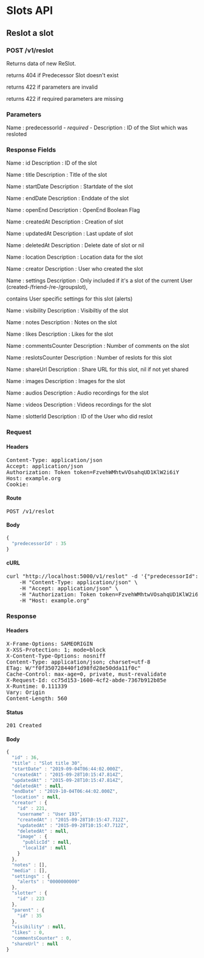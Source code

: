 # Slots API

## Reslot a slot

### POST /v1/reslot

Returns data of new ReSlot.

returns 404 if Predecessor Slot doesn&#39;t exist

returns 422 if parameters are invalid

returns 422 if required parameters are missing

### Parameters

Name : predecessorId *- required -*
Description : ID of the Slot which was resloted


### Response Fields

Name : id
Description : ID of the slot

Name : title
Description : Title of the slot

Name : startDate
Description : Startdate of the slot

Name : endDate
Description : Enddate of the slot

Name : openEnd
Description : OpenEnd Boolean Flag

Name : createdAt
Description : Creation of slot

Name : updatedAt
Description : Last update of slot

Name : deletedAt
Description : Delete date of slot or nil

Name : location
Description : Location data for the slot

Name : creator
Description : User who created the slot

Name : settings
Description : Only included if it&#39;s a slot of the current User (created-/friend-/re-/groupslot),

contains User specific settings for this slot (alerts)

Name : visibility
Description : Visibiltiy of the slot

Name : notes
Description : Notes on the slot

Name : likes
Description : Likes for the slot

Name : commentsCounter
Description : Number of comments on the slot

Name : reslotsCounter
Description : Number of reslots for this slot

Name : shareUrl
Description : Share URL for this slot, nil if not yet shared

Name : images
Description : Images for the slot

Name : audios
Description : Audio recordings for the slot

Name : videos
Description : Videos recordings for the slot

Name : slotterId
Description : ID of the User who did reslot

### Request

#### Headers

<pre>Content-Type: application/json
Accept: application/json
Authorization: Token token=FzvehWMhtwVOsahqUD1KlW2i6iY
Host: example.org
Cookie: </pre>

#### Route

<pre>POST /v1/reslot</pre>

#### Body
```javascript
{
  "predecessorId" : 35
}
```


#### cURL

<pre class="request">curl &quot;http://localhost:5000/v1/reslot&quot; -d &#39;{&quot;predecessorId&quot;:35}&#39; -X POST \
	-H &quot;Content-Type: application/json&quot; \
	-H &quot;Accept: application/json&quot; \
	-H &quot;Authorization: Token token=FzvehWMhtwVOsahqUD1KlW2i6iY&quot; \
	-H &quot;Host: example.org&quot;</pre>

### Response

#### Headers

<pre>X-Frame-Options: SAMEORIGIN
X-XSS-Protection: 1; mode=block
X-Content-Type-Options: nosniff
Content-Type: application/json; charset=utf-8
ETag: W/&quot;f0f350728440f1d98fd28e50dda11f0c&quot;
Cache-Control: max-age=0, private, must-revalidate
X-Request-Id: cc75d153-1600-4cf2-abde-7367b912b85e
X-Runtime: 0.111339
Vary: Origin
Content-Length: 560</pre>

#### Status

<pre>201 Created</pre>

#### Body

```javascript
{
  "id" : 36,
  "title" : "Slot title 30",
  "startDate" : "2019-09-04T06:44:02.000Z",
  "createdAt" : "2015-09-28T10:15:47.814Z",
  "updatedAt" : "2015-09-28T10:15:47.814Z",
  "deletedAt" : null,
  "endDate" : "2019-10-04T06:44:02.000Z",
  "location" : null,
  "creator" : {
    "id" : 221,
    "username" : "User 193",
    "createdAt" : "2015-09-28T10:15:47.712Z",
    "updatedAt" : "2015-09-28T10:15:47.712Z",
    "deletedAt" : null,
    "image" : {
      "publicId" : null,
      "localId" : null
    }
  },
  "notes" : [],
  "media" : [],
  "settings" : {
    "alerts" : "0000000000"
  },
  "slotter" : {
    "id" : 223
  },
  "parent" : {
    "id" : 35
  },
  "visibility" : null,
  "likes" : 0,
  "commentsCounter" : 0,
  "shareUrl" : null
}
```
